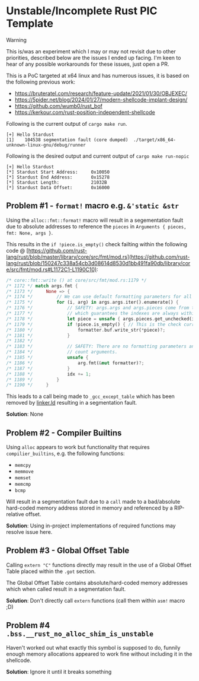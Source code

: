 # Unstable/Incomplete Rust PIC Template

> [!warning]
> This is/was an experiment which I may or may not revisit due to other priorities, described below are the issues I ended up facing.
> I'm keen to hear of any possible workarounds for these issues, just open a PR.


This is a PoC targeted at x64 linux and has numerous issues, it is based on the following previous work:
- https://bruteratel.com/research/feature-update/2021/01/30/OBJEXEC/
- https://5pider.net/blog/2024/01/27/modern-shellcode-implant-design/
- https://github.com/wumb0/rust_bof
- https://kerkour.com/rust-position-independent-shellcode

Following is the current output of `cargo make run`.

```
[+] Hello Stardust
[1]    104538 segmentation fault (core dumped)  ./target/x86_64-unknown-linux-gnu/debug/runner
```

Following is the desired output and current output of `cargo make run-nopic`

```
[+] Hello Stardust
[*] Stardust Start Address:     0x10050
[*] Stardust End Address:       0x15278
[*] Stardust Length:            21032B
[*] Stardust Data Offset:       0x16000
```

## Problem #1 - `format!` macro e.g. `&'static &str`

Using the `alloc::fmt::format!` macro will result in a segementation fault due to absolute addresses to reference the `pieces` in `Arguments { pieces, fmt: None, args }`.


This results in the `if !piece.is_empty()` check failting within the following code
@ [https://github.com/rust-lang/rust/blob/master/library/core/src/fmt/mod.rs](https://github.com/rust-lang/rust/blob/150247c338a54cb3d08614d8530d1bb491fa90db/library/core/src/fmt/mod.rs#L1172C1-L1190C10):

```rust
/* core::fmt::write () at core/src/fmt/mod.rs:1179 */
/* 1172 */ match args.fmt {
/* 1173 */     None => {
/* 1174 */         // We can use default formatting parameters for all arguments.
/* 1175 */         for (i, arg) in args.args.iter().enumerate() {
/* 1176 */             // SAFETY: args.args and args.pieces come from the same Arguments,
/* 1177 */             // which guarantees the indexes are always within bounds.
/* 1178 */             let piece = unsafe { args.pieces.get_unchecked(i) };
/* 1179 */             if !piece.is_empty() { // This is the check currently failing
/* 1180 */                 formatter.buf.write_str(*piece)?;
/* 1181 */             }
/* 1182 */
/* 1183 */             // SAFETY: There are no formatting parameters and hence no
/* 1184 */             // count arguments.
/* 1185 */             unsafe {
/* 1186 */                 arg.fmt(&mut formatter)?;
/* 1187 */             }
/* 1188 */             idx += 1;
/* 1189 */         }
/* 1190 */     }

```

This leads to a call being made to `_gcc_except_table` which has been removed by [linker.ld](./stardust/linker.ld) resulting in a segmentation fault.


**Solution**: None

## Problem #2 - Compiler Builtins

Using `alloc` appears to work but functionality that requires `compilier_builtins`, e.g. the following functions:
- `memcpy`
- `memmove`
- `memset`
- `memcmp`
- `bcmp`

Will result in a segmentation fault due to a `call` made to a bad/absolute hard-coded memory address stored in memory and referenced by a RIP-relative offset.

**Solution**: Using in-project implementations of required functions may resolve issue here.

## Problem #3 - Global Offset Table

Calling `extern "C"` functions directly may result in the use of a Global Offset Table placed within the `.got` section.

The Global Offset Table contains absolute/hard-coded memory addresses which when called result in a segmentation fault.

**Solution**: Don't directly call `extern` functions (call them within `asm!` macro ;D)


## Problem #4 `.bss.__rust_no_alloc_shim_is_unstable`

Haven't worked out what exactly this symbol is supposed to do, funnily enough memory allocations appeared to work fine without including it in the shellcode.

**Solution**: Ignore it until it breaks something